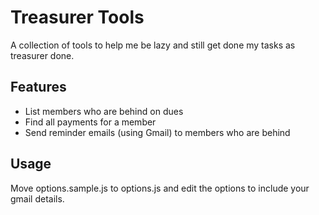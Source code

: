 # Treasurer Tools

A collection of tools to help me be lazy and still get done my tasks as treasurer done.

## Features

* List members who are behind on dues
* Find all payments for a member
* Send reminder emails (using Gmail) to members who are behind

## Usage

Move options.sample.js to options.js and edit the options to include your gmail details.
